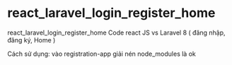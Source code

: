 # react_laravel_login_register_home
react_laravel_login_register_home
Code react JS vs Laravel 8 ( đăng nhập, đăng ký, Home )

Cách sử dụng: vào registration-app giải nén node_modules là ok 
